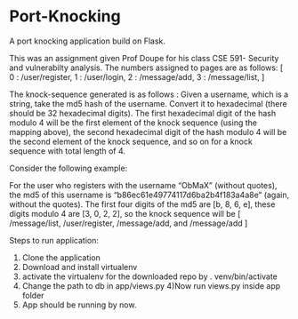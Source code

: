 # Port-Knocking 
A port knocking application build on Flask. 


This was an assignment given Prof Doupe for his class CSE 591- Security and
vulnerabilty analysis. 
The numbers assigned to pages are as follows:
[
  0 : /user/register,
  1 : /user/login,
  2 : /message/add,
  3 : /message/list,
]

The knock-sequence generated is as follows :
Given a username, which is a string, take the md5 hash of the
username. Convert it to hexadecimal (there should be 32 hexadecimal
digits). The first hexadecimal digit of the hash modulo 4 will be the
first element of the knock sequence (using the mapping above), the
second hexadecimal digit of the hash modulo 4 will be the second
element of the knock sequence, and so on for a knock sequence with
total length of 4.

Consider the following example:

For the user who registers with the username “ObMaX” (without quotes),
the md5 of this username is “b86ec61e49774117d6ba2b4f183a4a8e” (again,
without the quotes). The first four digits of the md5 are [b, 8, 6,
e], these digits modulo 4 are [3, 0, 2, 2], so the knock sequence will
be [ /message/list, /user/register, /message/add, and /message/add ]

Steps to run application:
1) Clone the application
2) Download and install virtualenv
3) activate the virtualenv for the downloaded repo by 
. venv/bin/activate
4) Change the path to db in app/views.py
4)Now run views.py inside app folder
5) App should be running by now. 






